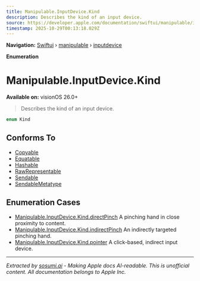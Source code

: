 ```yaml
---
title: Manipulable.InputDevice.Kind
description: Describes the kind of an input device.
source: https://developer.apple.com/documentation/swiftui/manipulable/inputdevice/kind-swift.enum
timestamp: 2025-10-29T00:13:18.029Z
---
```


**Navigation:** [Swiftui](/documentation/swiftui) › [manipulable](/documentation/swiftui/manipulable) › [inputdevice](/documentation/swiftui/manipulable/inputdevice)

**Enumeration**

# Manipulable.InputDevice.Kind

**Available on:** visionOS 26.0+

> Describes the kind of an input device.

```swift
enum Kind
```

## Conforms To

- [Copyable](/documentation/Swift/Copyable)
- [Equatable](/documentation/Swift/Equatable)
- [Hashable](/documentation/Swift/Hashable)
- [RawRepresentable](/documentation/Swift/RawRepresentable)
- [Sendable](/documentation/Swift/Sendable)
- [SendableMetatype](/documentation/Swift/SendableMetatype)

## Enumeration Cases

- [Manipulable.InputDevice.Kind.directPinch](/documentation/swiftui/manipulable/inputdevice/kind-swift.enum/directpinch) A pinching hand in close proximity to content.
- [Manipulable.InputDevice.Kind.indirectPinch](/documentation/swiftui/manipulable/inputdevice/kind-swift.enum/indirectpinch) An indirectly targeted pinching hand.
- [Manipulable.InputDevice.Kind.pointer](/documentation/swiftui/manipulable/inputdevice/kind-swift.enum/pointer) A click-based, indirect input device.

---

*Extracted by [sosumi.ai](https://sosumi.ai) - Making Apple docs AI-readable.*
*This is unofficial content. All documentation belongs to Apple Inc.*
